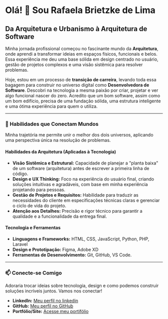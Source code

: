 # Olá! 👋 Sou Rafaela Brietzke de Lima

## Da Arquitetura e Urbanismo à Arquitetura de Software

Minha jornada profissional começou no fascinante mundo da **Arquitetura**, onde aprendi a transformar ideias em espaços físicos, funcionais e belos. Essa experiência me deu uma base sólida em design centrado no usuário, gestão de projetos complexos e uma visão sistêmica para resolver problemas.

Hoje, estou em um processo de **transição de carreira**, levando toda essa bagagem para construir no universo digital como **Desenvolvedora de Software**. Descobri na tecnologia a mesma paixão por criar, projetar e ver algo funcional nascer do zero. Acredito que um bom software, assim como um bom edifício, precisa de uma fundação sólida, uma estrutura inteligente e uma ótima experiência para quem o utiliza.

---

### 🚀 Habilidades que Conectam Mundos

Minha trajetória me permite unir o melhor dos dois universos, aplicando uma perspectiva única na resolução de problemas.

#### Habilidades da Arquitetura (Aplicadas à Tecnologia)

- **Visão Sistêmica e Estrutural:** Capacidade de planejar a "planta baixa" de um software (arquitetura) antes de escrever a primeira linha de código.
- **Design e UX Thinking:** Foco na experiência do usuário final, criando soluções intuitivas e agradáveis, com base em minha experiência projetando para pessoas.
- **Gestão de Projetos e Requisitos:** Habilidade para traduzir as necessidades do cliente em especificações técnicas claras e gerenciar o ciclo de vida do projeto.
- **Atenção aos Detalhes:** Precisão e rigor técnico para garantir a qualidade e a funcionalidade da entrega final.

#### Tecnologia e Ferramentas

- **Linguagens e Frameworks:** HTML, CSS, JavaScript, Python, PHP, Laravel
- **Design e Prototipação:** Figma, Adobe XD
- **Ferramentas de Desenvolvimento:** Git, GitHub, VS Code.

---

### 📫 Conecte-se Comigo

Adoraria trocar ideias sobre tecnologia, design e como podemos construir soluções incríveis juntos. Vamos nos conectar!

- **LinkedIn:** [Meu perfil no linkedin](https://www.linkedin.com/in/rafaela-brietzke/)
- **GitHub:** [Meu perfil no GitHub](https://github.com/RafaBrietzke)
- **Portfólio/Site:** [Acesse meu portifólio](https://rafabrietzke.github.io/Portifolio/)
